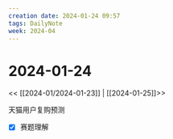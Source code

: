 ```yaml
---
creation date: 2024-01-24 09:57
tags: DailyNote
week: 2024-04
---
```


# 2024-01-24

<< [[2024-01/2024-01-23]] | [[2024-01-25]]>>

天猫用户复购预测
- [x] 赛题理解

